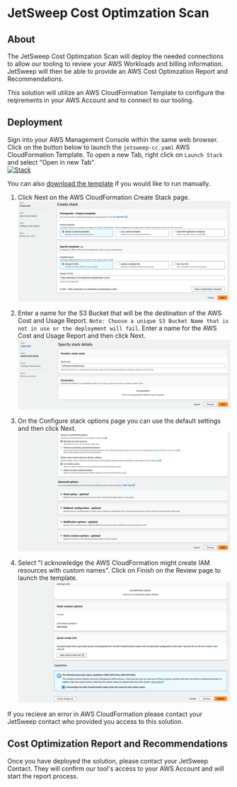 # JetSweep Cost Optimzation Scan

## About
The JetSweep Cost Optimzation Scan will deploy the needed connections to allow our tooling to review your AWS Workloads and billing information. JetSweep will then be able to provide an AWS Cost Optimzation Report and Recommendations. 

This solution will utilize an AWS CloudFormation Template to configure the reqirements in your AWS Account and to connect to our tooling.  

## Deployment
Sign into your AWS Management Console within the same web browser. Click on the button below to launch the `jetsweep-cc.yaml` AWS CloudFormation Template. To open a new Tab, right click on `Launch Stack` and select "Open in new Tab".  
[![Stack](https://s3.amazonaws.com/cloudformation-examples/cloudformation-launch-stack.png)](https://console.aws.amazon.com/cloudformation/home?region=us-east-1#/stacks/new?stackName=JetSweepCostOptimzation&templateURL=https://jetsweep-cc.s3.amazonaws.com/jetsweep-cc.yaml)

You can also [download the template](https://github.com/bmacdonald-jetsweep/jetsweep-cost-optimization/blob/main/jetsweep-cc.yaml) if you would like to run manually.  

1.  Click Next on the AWS CloudFormation Create Stack page.  
![Alt text](https://github.com/bmacdonald-jetsweep/jetsweep-cost-optimization/blob/main/images/cf-create-stack.png)  

2.  Enter a name for the S3 Bucket that will be the destination of the AWS Cost and Usage Report.  `Note: Choose a unique S3 Bucket Name that is not in use or the deployment will fail`.  Enter a name for the AWS Cost and Usage Report and then click Next.  
![Alt text](https://github.com/bmacdonald-jetsweep/jetsweep-cost-optimization/blob/main/images/cf-stack-details.png)

3.  On the Configure stack options page you can use the default settings and then click Next.  
![Alt text](https://github.com/bmacdonald-jetsweep/jetsweep-cost-optimization/blob/main/images/cf-stack-options.png)

4.  Select "I acknowledge the AWS CloudFormation might create IAM resources with custom names". Click on Finish on the Review page to launch the template.  
![Alt text](https://github.com/bmacdonald-jetsweep/jetsweep-cost-optimization/blob/main/images/cf-create-review.png)  

If you recieve an error in AWS CloudFormation please contact your JetSweep contact who provided you access to this solution.

## Cost Optimization Report and Recommendations
Once you have deployed the solution, please contact your JetSweep Contact.  They will confirm our tool's access to your AWS Account and will start the report process.  
